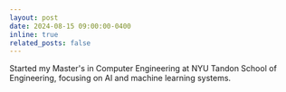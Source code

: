 ```yaml
---
layout: post
date: 2024-08-15 09:00:00-0400
inline: true
related_posts: false
---
```


Started my Master's in Computer Engineering at NYU Tandon School of Engineering, focusing on AI and machine learning systems.